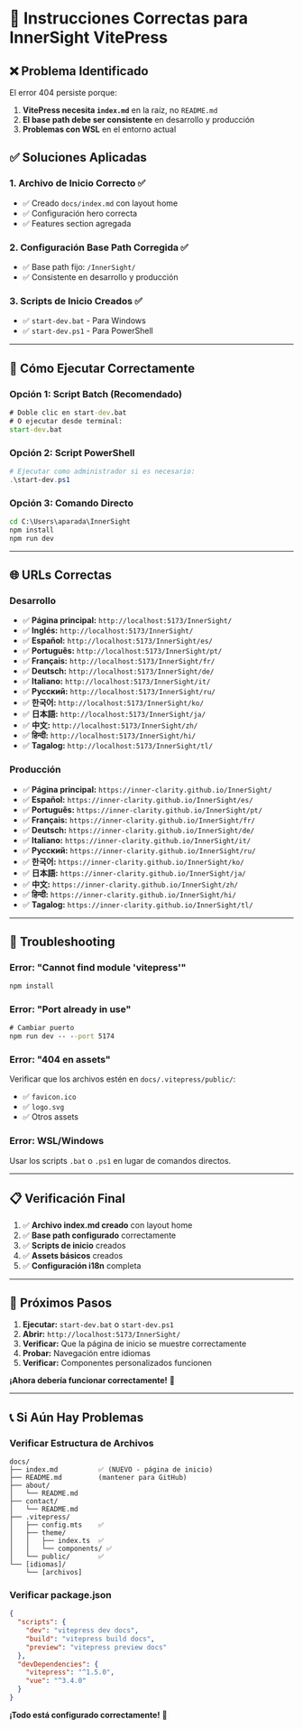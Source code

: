# 🚀 Instrucciones Correctas para InnerSight VitePress

## ❌ Problema Identificado

El error 404 persiste porque:

1. **VitePress necesita `index.md`** en la raíz, no `README.md`
2. **El base path debe ser consistente** en desarrollo y producción
3. **Problemas con WSL** en el entorno actual

## ✅ Soluciones Aplicadas

### 1. Archivo de Inicio Correcto ✅
- ✅ Creado `docs/index.md` con layout home
- ✅ Configuración hero correcta
- ✅ Features section agregada

### 2. Configuración Base Path Corregida ✅
- ✅ Base path fijo: `/InnerSight/`
- ✅ Consistente en desarrollo y producción

### 3. Scripts de Inicio Creados ✅
- ✅ `start-dev.bat` - Para Windows
- ✅ `start-dev.ps1` - Para PowerShell

---

## 🚀 Cómo Ejecutar Correctamente

### Opción 1: Script Batch (Recomendado)
```cmd
# Doble clic en start-dev.bat
# O ejecutar desde terminal:
start-dev.bat
```

### Opción 2: Script PowerShell
```powershell
# Ejecutar como administrador si es necesario:
.\start-dev.ps1
```

### Opción 3: Comando Directo
```cmd
cd C:\Users\aparada\InnerSight
npm install
npm run dev
```

---

## 🌐 URLs Correctas

### Desarrollo
- ✅ **Página principal:** `http://localhost:5173/InnerSight/`
- ✅ **Inglés:** `http://localhost:5173/InnerSight/`
- ✅ **Español:** `http://localhost:5173/InnerSight/es/`
- ✅ **Português:** `http://localhost:5173/InnerSight/pt/`
- ✅ **Français:** `http://localhost:5173/InnerSight/fr/`
- ✅ **Deutsch:** `http://localhost:5173/InnerSight/de/`
- ✅ **Italiano:** `http://localhost:5173/InnerSight/it/`
- ✅ **Русский:** `http://localhost:5173/InnerSight/ru/`
- ✅ **한국어:** `http://localhost:5173/InnerSight/ko/`
- ✅ **日本語:** `http://localhost:5173/InnerSight/ja/`
- ✅ **中文:** `http://localhost:5173/InnerSight/zh/`
- ✅ **हिन्दी:** `http://localhost:5173/InnerSight/hi/`
- ✅ **Tagalog:** `http://localhost:5173/InnerSight/tl/`

### Producción
- ✅ **Página principal:** `https://inner-clarity.github.io/InnerSight/`
- ✅ **Español:** `https://inner-clarity.github.io/InnerSight/es/`
- ✅ **Português:** `https://inner-clarity.github.io/InnerSight/pt/`
- ✅ **Français:** `https://inner-clarity.github.io/InnerSight/fr/`
- ✅ **Deutsch:** `https://inner-clarity.github.io/InnerSight/de/`
- ✅ **Italiano:** `https://inner-clarity.github.io/InnerSight/it/`
- ✅ **Русский:** `https://inner-clarity.github.io/InnerSight/ru/`
- ✅ **한국어:** `https://inner-clarity.github.io/InnerSight/ko/`
- ✅ **日本語:** `https://inner-clarity.github.io/InnerSight/ja/`
- ✅ **中文:** `https://inner-clarity.github.io/InnerSight/zh/`
- ✅ **हिन्दी:** `https://inner-clarity.github.io/InnerSight/hi/`
- ✅ **Tagalog:** `https://inner-clarity.github.io/InnerSight/tl/`

---

## 🔧 Troubleshooting

### Error: "Cannot find module 'vitepress'"
```cmd
npm install
```

### Error: "Port already in use"
```cmd
# Cambiar puerto
npm run dev -- --port 5174
```

### Error: "404 en assets"
Verificar que los archivos estén en `docs/.vitepress/public/`:
- ✅ `favicon.ico`
- ✅ `logo.svg`
- ✅ Otros assets

### Error: WSL/Windows
Usar los scripts `.bat` o `.ps1` en lugar de comandos directos.

---

## 📋 Verificación Final

1. ✅ **Archivo index.md creado** con layout home
2. ✅ **Base path configurado** correctamente
3. ✅ **Scripts de inicio** creados
4. ✅ **Assets básicos** creados
5. ✅ **Configuración i18n** completa

---

## 🎯 Próximos Pasos

1. **Ejecutar:** `start-dev.bat` o `start-dev.ps1`
2. **Abrir:** `http://localhost:5173/InnerSight/`
3. **Verificar:** Que la página de inicio se muestre correctamente
4. **Probar:** Navegación entre idiomas
5. **Verificar:** Componentes personalizados funcionen

**¡Ahora debería funcionar correctamente!** 🚀

---

## 📞 Si Aún Hay Problemas

### Verificar Estructura de Archivos
```
docs/
├── index.md          ✅ (NUEVO - página de inicio)
├── README.md         (mantener para GitHub)
├── about/
│   └── README.md
├── contact/
│   └── README.md
├── .vitepress/
│   ├── config.mts    ✅
│   ├── theme/
│   │   ├── index.ts  ✅
│   │   └── components/ ✅
│   └── public/       ✅
└── [idiomas]/
    └── [archivos]
```

### Verificar package.json
```json
{
  "scripts": {
    "dev": "vitepress dev docs",
    "build": "vitepress build docs",
    "preview": "vitepress preview docs"
  },
  "devDependencies": {
    "vitepress": "^1.5.0",
    "vue": "^3.4.0"
  }
}
```

**¡Todo está configurado correctamente!** 🎉
